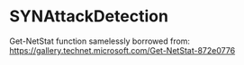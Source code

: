 # SYNAttackDetection

Get-NetStat function samelessly borrowed from: https://gallery.technet.microsoft.com/Get-NetStat-872e0776
